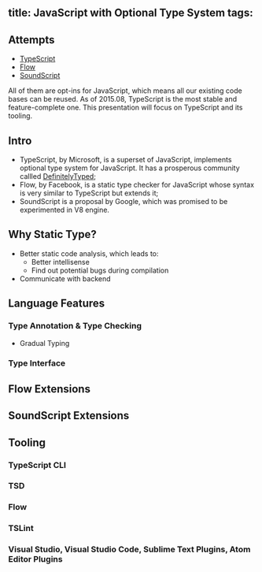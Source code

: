 title: JavaScript with Optional Type System
tags:
---

## Attempts

- [TypeScript](http://www.typescriptlang.org/)
- [Flow](http://flowtype.org/)
- [SoundScript](https://developers.google.com/v8/experiments#soundscript)

All of them are opt-ins for JavaScript, which means all our existing code bases can be reused.
As of 2015.08, TypeScript is the most stable and feature-complete one.
This presentation will focus on TypeScript and its tooling.

<!-- more -->

## Intro

- TypeScript, by Microsoft, is a superset of JavaScript, implements optional type system for JavaScript. It has a prosperous community callled [DefinitelyTyped](http://definitelytyped.org/);
- Flow, by Facebook, is a static type checker for JavaScript whose syntax is very similar to TypeScript but extends it;
- SoundScript is a proposal by Google, which was promised to be experimented in V8 engine.

## Why Static Type?

- Better static code analysis, which leads to:
    + Better intellisense
    + Find out potential bugs during compilation
- Communicate with backend

## Language Features

### Type Annotation & Type Checking

- Gradual Typing

### Type Interface

## Flow Extensions

## SoundScript Extensions

## Tooling

### TypeScript CLI

### TSD

### Flow

### TSLint

### Visual Studio, Visual Studio Code, Sublime Text Plugins, Atom Editor Plugins

